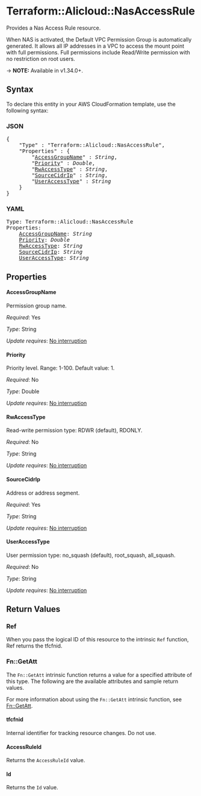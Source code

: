 # Terraform::Alicloud::NasAccessRule

Provides a Nas Access Rule resource.

When NAS is activated, the Default VPC Permission Group is automatically generated. It allows all IP addresses in a VPC to access the mount point with full permissions. Full permissions include Read/Write permission with no restriction on root users.

-> **NOTE:** Available in v1.34.0+.

## Syntax

To declare this entity in your AWS CloudFormation template, use the following syntax:

### JSON

<pre>
{
    "Type" : "Terraform::Alicloud::NasAccessRule",
    "Properties" : {
        "<a href="#accessgroupname" title="AccessGroupName">AccessGroupName</a>" : <i>String</i>,
        "<a href="#priority" title="Priority">Priority</a>" : <i>Double</i>,
        "<a href="#rwaccesstype" title="RwAccessType">RwAccessType</a>" : <i>String</i>,
        "<a href="#sourcecidrip" title="SourceCidrIp">SourceCidrIp</a>" : <i>String</i>,
        "<a href="#useraccesstype" title="UserAccessType">UserAccessType</a>" : <i>String</i>
    }
}
</pre>

### YAML

<pre>
Type: Terraform::Alicloud::NasAccessRule
Properties:
    <a href="#accessgroupname" title="AccessGroupName">AccessGroupName</a>: <i>String</i>
    <a href="#priority" title="Priority">Priority</a>: <i>Double</i>
    <a href="#rwaccesstype" title="RwAccessType">RwAccessType</a>: <i>String</i>
    <a href="#sourcecidrip" title="SourceCidrIp">SourceCidrIp</a>: <i>String</i>
    <a href="#useraccesstype" title="UserAccessType">UserAccessType</a>: <i>String</i>
</pre>

## Properties

#### AccessGroupName

Permission group name.

_Required_: Yes

_Type_: String

_Update requires_: [No interruption](https://docs.aws.amazon.com/AWSCloudFormation/latest/UserGuide/using-cfn-updating-stacks-update-behaviors.html#update-no-interrupt)

#### Priority

Priority level. Range: 1-100. Default value: 1.

_Required_: No

_Type_: Double

_Update requires_: [No interruption](https://docs.aws.amazon.com/AWSCloudFormation/latest/UserGuide/using-cfn-updating-stacks-update-behaviors.html#update-no-interrupt)

#### RwAccessType

Read-write permission type: RDWR (default), RDONLY.

_Required_: No

_Type_: String

_Update requires_: [No interruption](https://docs.aws.amazon.com/AWSCloudFormation/latest/UserGuide/using-cfn-updating-stacks-update-behaviors.html#update-no-interrupt)

#### SourceCidrIp

Address or address segment.

_Required_: Yes

_Type_: String

_Update requires_: [No interruption](https://docs.aws.amazon.com/AWSCloudFormation/latest/UserGuide/using-cfn-updating-stacks-update-behaviors.html#update-no-interrupt)

#### UserAccessType

User permission type: no_squash (default), root_squash, all_squash.

_Required_: No

_Type_: String

_Update requires_: [No interruption](https://docs.aws.amazon.com/AWSCloudFormation/latest/UserGuide/using-cfn-updating-stacks-update-behaviors.html#update-no-interrupt)

## Return Values

### Ref

When you pass the logical ID of this resource to the intrinsic `Ref` function, Ref returns the tfcfnid.

### Fn::GetAtt

The `Fn::GetAtt` intrinsic function returns a value for a specified attribute of this type. The following are the available attributes and sample return values.

For more information about using the `Fn::GetAtt` intrinsic function, see [Fn::GetAtt](https://docs.aws.amazon.com/AWSCloudFormation/latest/UserGuide/intrinsic-function-reference-getatt.html).

#### tfcfnid

Internal identifier for tracking resource changes. Do not use.

#### AccessRuleId

Returns the <code>AccessRuleId</code> value.

#### Id

Returns the <code>Id</code> value.

